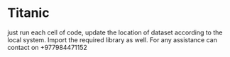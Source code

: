 # Titanic
just run each cell of code, update the location of dataset according to the local system. 
Import the required library as well. For any assistance can contact on +977984471152
